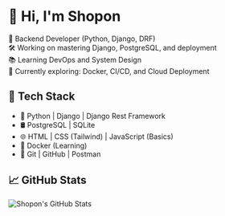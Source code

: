 # 👋 Hi, I'm Shopon

🎯 Backend Developer (Python, Django, DRF)  
🛠️ Working on mastering Django, PostgreSQL, and deployment  
📚 Learning DevOps and System Design  
🚀 Currently exploring: Docker, CI/CD, and Cloud Deployment  

## 🔧 Tech Stack
- 🐍 Python | Django | Django Rest Framework
- 🛢 PostgreSQL | SQLite
- 🌐 HTML | CSS (Tailwind) | JavaScript (Basics)
- 🐳 Docker (Learning)
- 🧪 Git | GitHub | Postman

## 📈 GitHub Stats
![Shopon's GitHub Stats](https://github-readme-stats.vercel.app/api?username=Shopon-Hossen&show_icons=true&theme=tokyonight)
